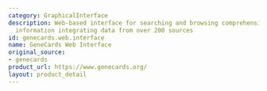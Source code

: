 ```yaml
---
category: GraphicalInterface
description: Web-based interface for searching and browsing comprehensive gene-centric
  information integrating data from over 200 sources
id: genecards.web.interface
name: GeneCards Web Interface
original_source:
- genecards
product_url: https://www.genecards.org/
layout: product_detail
---
```

